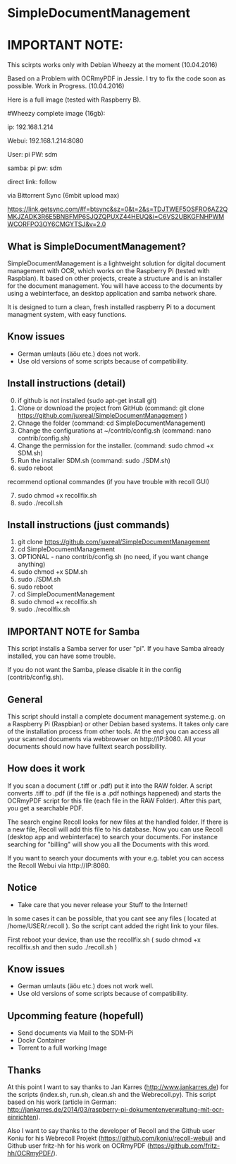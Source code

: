 # SimpleDocumentManagement

# IMPORTANT NOTE: 

This scirpts works only with Debian Wheezy at the moment (10.04.2016)

Based on a Problem with OCRmyPDF in Jessie. I try to fix the code soon as possible. Work in Progress. (10.04.2016)

Here is a full image (tested with Raspberry B).

#Wheezy complete image (16gb):

ip: 192.168.1.214

Webui: 192.168.1.214:8080

User: pi
PW: sdm

samba: pi
pw: sdm

direct link: follow

via Bittorrent Sync (6mbit upload max)

https://link.getsync.com/#f=btsync&sz=0&t=2&s=TDJTWEF5OSFRO6AZ2QMKJZADK3R6E5BNBFMP6SJQZQPUXZ44HEUQ&i=C6VS2UBKGFNHPWMWCORFPO3OY6CMGYTSJ&v=2.0


## What is SimpleDocumentManagement?

SimpleDocumentManagement is a lightweight solution for digital document management with OCR, which works on the Raspberry Pi (tested with Raspbian). It based on other projects, create a structure and is an installer for the document management. You will have access to the documents by using a webinterface, an desktop application and samba network share.

It is designed to turn a clean, fresh installed raspberry Pi to a document managment system, with easy functions. 

## Know issues

- German umlauts (äöu etc.) does not work.
- Use old versions of some scripts because of compatibility.

## Install instructions (detail)

0. if github is not installed (sudo apt-get install git)
1. Clone or download the project from GitHub (command: git clone https://github.com/juxreal/SimpleDocumentManagement )
2. Chnage the folder (command:  cd SimpleDocumentManagement)
3. Change the configurations at ~/contrib/config.sh (command: nano contrib/config.sh)
4. Change the permission for the installer. (command: sudo chmod +x SDM.sh)
5. Run the installer SDM.sh (command: sudo ./SDM.sh)
6. sudo reboot

recommend optional commandes (if you have trouble with recoll GUI)

7. sudo chmod +x recollfix.sh 
8. sudo ./recoll.sh
 

## Install instructions (just commands)
1. git clone https://github.com/juxreal/SimpleDocumentManagement
2. cd SimpleDocumentManagement
3. OPTIONAL - nano contrib/config.sh (no need, if you want change anything)
4. sudo chmod +x SDM.sh
5. sudo ./SDM.sh
6. sudo reboot
7. cd SimpleDocumentManagement
8. sudo chmod +x recollfix.sh
9. sudo ./recollfix.sh

## IMPORTANT NOTE for Samba

This script installs a Samba server for user "pi". If you have Samba already installed, you can have some trouble.

If you do not want the Samba, please disable it in the config (contrib/config.sh).

## General

This script should install a complete document management systeme.g. on a Raspberry Pi (Raspbian) or other Debian based systems. It takes only care of the installation process from other tools. At the end you can access all your scanned documents via webbrowser on http://IP:8080. All your documents should now have fulltext search possibility.

## How does it work

If you scan a document (.tiff or .pdf) put it into the RAW folder. A script converts .tiff to .pdf (if the file is a .pdf nothings happened) and starts the OCRmyPDF script for this file (each file in the RAW Folder). After this part, you get a searchable PDF.

The search engine Recoll looks for new files at the handled folder. If there is a new file, Recoll will add this file to his database. Now you can use Recoll (desktop app and webinterface) to search your documents. For instance searching for "billing" will show you all the Documents with this word.

If you want to search your documents with your e.g. tablet you can access the Recoll Webui via http://IP:8080.

## Notice

- Take care that you never release your Stuff to the Internet!

In some cases it can be possible, that you cant see any files ( located at /home/USER/.recoll ). So the script cant added the right link to your files. 

First reboot your device, than use the recollfix.sh  ( sudo chmod +x recollfix.sh  and then sudo ./recoll.sh )

## Know issues

- German umlauts (äöu etc.) does not work well.
- Use old versions of some scripts because of compatibility.

## Upcomming feature (hopefull)
- Send documents via Mail to the SDM-Pi
- Dockr Container
- Torrent to a full working Image


## Thanks

At this point I want to say thanks to Jan Karres (http://www.jankarres.de) for the scripts (index.sh, run.sh, clean.sh and the Webrecoll.py). This script based on his work (article in German: http://jankarres.de/2014/03/raspberry-pi-dokumentenverwaltung-mit-ocr-einrichten).

Also I want to say thanks to the developer of Recoll and the Github user Koniu for his Webrecoll Projekt (https://github.com/koniu/recoll-webui) and Github user fritz-hh for his work on OCRmyPDF (https://github.com/fritz-hh/OCRmyPDF/).
